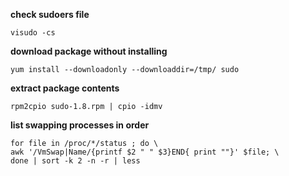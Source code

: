 **check sudoers file**
```
visudo -cs
```

**download package without installing**
```
yum install --downloadonly --downloaddir=/tmp/ sudo
```

**extract package contents**
```
rpm2cpio sudo-1.8.rpm | cpio -idmv
```

**list swapping processes in order**
```
for file in /proc/*/status ; do \
awk '/VmSwap|Name/{printf $2 " " $3}END{ print ""}' $file; \
done | sort -k 2 -n -r | less
```
